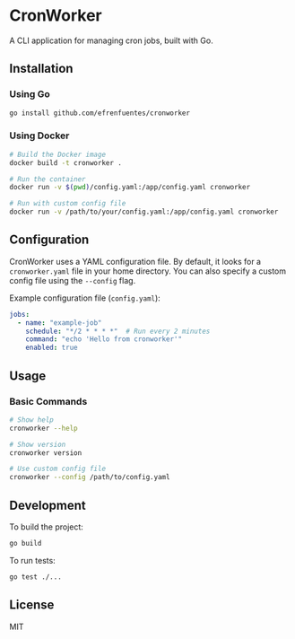 # CronWorker

A CLI application for managing cron jobs, built with Go.

## Installation

### Using Go

```bash
go install github.com/efrenfuentes/cronworker
```

### Using Docker

```bash
# Build the Docker image
docker build -t cronworker .

# Run the container
docker run -v $(pwd)/config.yaml:/app/config.yaml cronworker

# Run with custom config file
docker run -v /path/to/your/config.yaml:/app/config.yaml cronworker
```

## Configuration

CronWorker uses a YAML configuration file. By default, it looks for a `cronworker.yaml` file in your home directory. You can also specify a custom config file using the `--config` flag.

Example configuration file (`config.yaml`):

```yaml
jobs:
  - name: "example-job"
    schedule: "*/2 * * * *"  # Run every 2 minutes
    command: "echo 'Hello from cronworker'"
    enabled: true
```

## Usage

### Basic Commands

```bash
# Show help
cronworker --help

# Show version
cronworker version

# Use custom config file
cronworker --config /path/to/config.yaml
```

## Development

To build the project:

```bash
go build
```

To run tests:

```bash
go test ./...
```

## License

MIT 